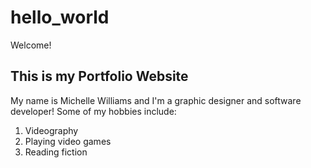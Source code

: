 # hello_world
Welcome!
## This is my Portfolio Website
My name is Michelle Williams and I'm a graphic designer and software developer!
Some of my hobbies include:
1. Videography
2. Playing video games
3. Reading fiction
